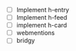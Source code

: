 - [ ] Implement h-entry
- [ ] Implement h-feed
- [ ] implement h-card
- [ ] webmentions
- [ ] bridgy